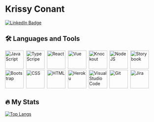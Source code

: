 # Krissy Conant 
<a href="https://www.linkedin.com/in/krissy-conant/">
  <img src="https://img.shields.io/badge/LinkedIn-blue?style=for-the-badge&logo=linkedin&logoColor=white" alt="LinkedIn Badge"/>
</a>

## :hammer_and_wrench: Languages and Tools
<div>
  <img src="https://cdn.jsdelivr.net/gh/devicons/devicon/icons/javascript/javascript-plain.svg" title="JavaScript" alt="JavaScript" width="60" height="60"/>&nbsp;
  <img src="https://cdn.jsdelivr.net/gh/devicons/devicon/icons/typescript/typescript-original.svg" title="TypeScripe" alt="TypeScripe" width="60" height="60"/>&nbsp;
  <img src="https://cdn.jsdelivr.net/gh/devicons/devicon/icons/react/react-original-wordmark.svg" title="React" alt="React" width="60" height="60"/>&nbsp;
  <img src="https://cdn.jsdelivr.net/gh/devicons/devicon/icons/vuejs/vuejs-original.svg" title="Vue" alt="Vue" width="60" height="60"/>&nbsp;
  <img src="https://cdn.jsdelivr.net/gh/devicons/devicon/icons/knockout/knockout-plain-wordmark.svg" title="Knockout" alt="Knockout" width="60" height="60"/>&nbsp;
  <img src="https://cdn.jsdelivr.net/gh/devicons/devicon/icons/nodejs/nodejs-original.svg" title="NodeJS" alt="NodeJS" width="60" height="60"/>&nbsp;
  <img src="https://cdn.jsdelivr.net/gh/devicons/devicon/icons/storybook/storybook-original.svg" title="Storybook" alt="Storybook" width="60" height="60"/>&nbsp;
  <img src="https://cdn.jsdelivr.net/gh/devicons/devicon/icons/bootstrap/bootstrap-original-wordmark.svg" title="Bootstrap" alt="Bootstrap" width="60" height="60"/>&nbsp;
  <img src="https://cdn.jsdelivr.net/gh/devicons/devicon/icons/css3/css3-original.svg" title="CSS3" alt="CSS" width="60" height="60"/>&nbsp;
  <img src="https://cdn.jsdelivr.net/gh/devicons/devicon/icons/html5/html5-original.svg" title="HTML5" alt="HTML" width="60" height="60"/>&nbsp;
  <img src="https://cdn.jsdelivr.net/gh/devicons/devicon/icons/heroku/heroku-plain-wordmark.svg"title="Heroku" alt="Heroku" width="60" height="60"/>&nbsp;
  <img src="https://cdn.jsdelivr.net/gh/devicons/devicon/icons/vscode/vscode-original.svg" title="Visual Studio Code" alt="Visual Studio Code" width="60" height="60"/>&nbsp;  
  <img src="https://cdn.jsdelivr.net/gh/devicons/devicon/icons/git/git-plain-wordmark.svg" title="Git" alt="Git" width="60" height="60"/>&nbsp
  <img src="https://cdn.jsdelivr.net/gh/devicons/devicon/icons/jira/jira-original-wordmark.svg" title="Jira" alt="Jira" width="60" height="60"/>&nbsp;
</div>

## :fire: My Stats  
[![Top Langs](https://github-readme-stats.vercel.app/api/top-langs/?username=kaconant&layout=compact&theme=vision-friendly-dark)](https://github.com/kaconant/github-readme-stats)
